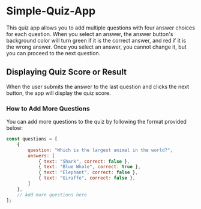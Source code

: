 # Simple-Quiz-App

This quiz app allows you to add multiple questions with four answer choices for each question. When you select an answer, the answer button's background color will turn green if it is the correct answer, and red if it is the wrong answer. Once you select an answer, you cannot change it, but you can proceed to the next question.

## Displaying Quiz Score or Result

When the user submits the answer to the last question and clicks the next button, the app will display the quiz score.

### How to Add More Questions

You can add more questions to the quiz by following the format provided below:

```javascript
const questions = [
    {
        question: "Which is the largest animal in the world?",
        answers: [
            { text: "Shark", correct: false },
            { text: "Blue Whale", correct: true },
            { text: "Elephant", correct: false },
            { text: "Giraffe", correct: false },
        ]
    },
    // Add more questions here
];
```

